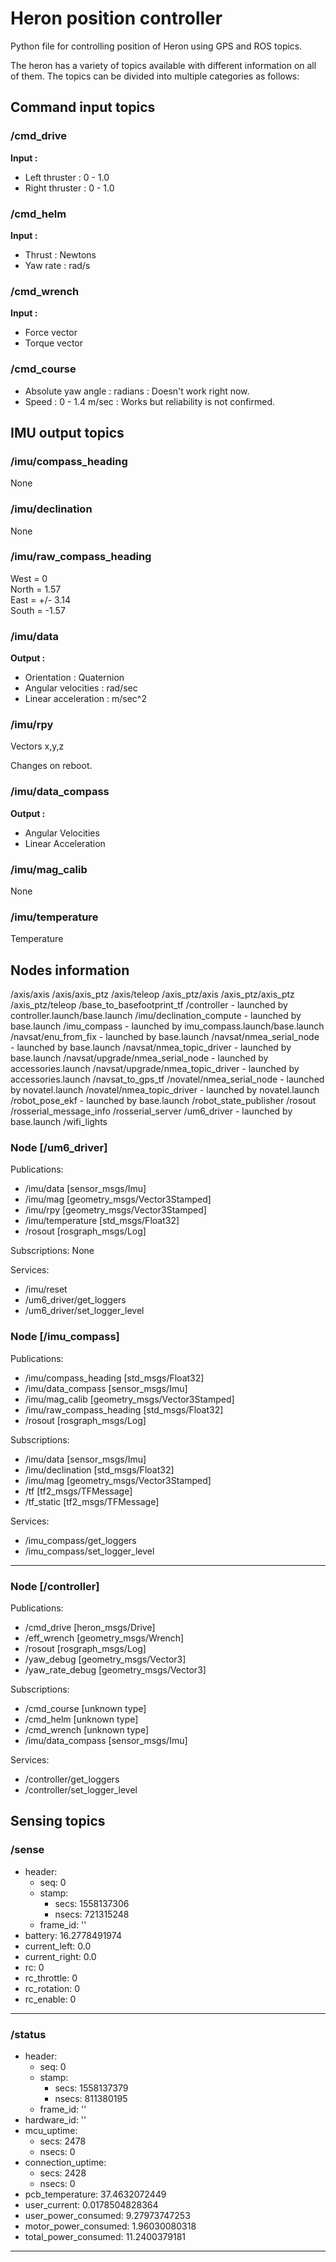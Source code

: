 Heron position controller
=========================
Python file for controlling position of Heron using GPS and ROS topics.


The heron has a variety of topics available with different information on all of them. 
The topics can be divided into multiple categories as follows:


Command input topics
------


### /cmd_drive
**Input :**
- Left thruster : 0 - 1.0
- Right thruster : 0 - 1.0

### /cmd_helm
**Input :**
- Thrust : Newtons
- Yaw rate : rad/s


### /cmd_wrench
**Input :**
- Force vector
- Torque vector

### /cmd_course
- Absolute yaw angle : radians : Doesn't work right now.
- Speed : 0 - 1.4 m/sec : Works but reliability is not confirmed.



IMU output topics
------

### /imu/compass_heading
None

### /imu/declination
None

### /imu/raw_compass_heading
West = 0  
North = 1.57  
East = +/- 3.14  
South = -1.57

### /imu/data
**Output :**
- Orientation : Quaternion
- Angular velocities : rad/sec
- Linear acceleration : m/sec^2

### /imu/rpy
Vectors x,y,z

Changes on reboot.

### /imu/data_compass
**Output :**
- Angular Velocities
- Linear Acceleration
      
### /imu/mag_calib
None            

### /imu/temperature
Temperature



Nodes information    
--------------------------------------------------------------------------------

/axis/axis
/axis/axis_ptz
/axis/teleop
/axis_ptz/axis
/axis_ptz/axis_ptz
/axis_ptz/teleop
/base_to_basefootprint_tf
/controller - launched by controller.launch/base.launch
/imu/declination_compute - launched by base.launch
/imu_compass - launched by imu_compass.launch/base.launch
/navsat/enu_from_fix - launched by base.launch
/navsat/nmea_serial_node - launched by base.launch
/navsat/nmea_topic_driver - launched by base.launch
/navsat/upgrade/nmea_serial_node - launched by accessories.launch
/navsat/upgrade/nmea_topic_driver - launched by accessories.launch
/navsat_to_gps_tf
/novatel/nmea_serial_node - launched by novatel.launch
/novatel/nmea_topic_driver - launched by novatel.launch
/robot_pose_ekf - launched by base.launch
/robot_state_publisher
/rosout
/rosserial_message_info
/rosserial_server
/um6_driver - launched by base.launch
/wifi_lights


 
### Node [/um6_driver]

Publications: 
 * /imu/data [sensor_msgs/Imu]
 * /imu/mag [geometry_msgs/Vector3Stamped]
 * /imu/rpy [geometry_msgs/Vector3Stamped]
 * /imu/temperature [std_msgs/Float32]
 * /rosout [rosgraph_msgs/Log]

Subscriptions: None

Services: 
 * /imu/reset
 * /um6_driver/get_loggers
 * /um6_driver/set_logger_level


<!--
contacting node http://cpr-m300-0017:44418/ ...
Pid: 933
Connections:
 * topic: /rosout
    * to: /rosout
    * direction: outbound
    * transport: TCPROS
 * topic: /imu/data
    * to: /imu_compass
    * direction: outbound
    * transport: TCPROS
 * topic: /imu/mag
    * to: /imu_compass
    * direction: outbound
    * transport: TCPROS
    
-->


### Node [/imu_compass]  
Publications: 
 * /imu/compass_heading [std_msgs/Float32]
 * /imu/data_compass [sensor_msgs/Imu]
 * /imu/mag_calib [geometry_msgs/Vector3Stamped]
 * /imu/raw_compass_heading [std_msgs/Float32]
 * /rosout [rosgraph_msgs/Log]

Subscriptions: 
 * /imu/data [sensor_msgs/Imu]
 * /imu/declination [std_msgs/Float32]
 * /imu/mag [geometry_msgs/Vector3Stamped]
 * /tf [tf2_msgs/TFMessage]
 * /tf_static [tf2_msgs/TFMessage]

Services: 
 * /imu_compass/get_loggers
 * /imu_compass/set_logger_level

<!--
contacting node http://cpr-m300-0017:43057/ ...
Pid: 938
Connections:
 * topic: /rosout
    * to: /rosout
    * direction: outbound
    * transport: TCPROS
 * topic: /imu/data_compass
    * to: /robot_pose_ekf
    * direction: outbound
    * transport: TCPROS
 * topic: /imu/data_compass
    * to: /controller
    * direction: outbound
    * transport: TCPROS
 * topic: /tf
    * to: /base_to_basefootprint_tf (http://cpr-m300-0017:45542/)
    * direction: inbound
    * transport: TCPROS
 * topic: /tf
    * to: /robot_state_publisher (http://cpr-m300-0017:39396/)
    * direction: inbound
    * transport: TCPROS
 * topic: /tf
    * to: /navsat_to_gps_tf (http://cpr-m300-0017:34737/)
    * direction: inbound
    * transport: TCPROS
 * topic: /tf
    * to: /robot_pose_ekf (http://cpr-m300-0017:45073/)
    * direction: inbound
    * transport: TCPROS
 * topic: /tf_static
    * to: /robot_state_publisher (http://cpr-m300-0017:39396/)
    * direction: inbound
    * transport: TCPROS
 * topic: /imu/data
    * to: /um6_driver (http://cpr-m300-0017:44418/)
    * direction: inbound
    * transport: TCPROS
 * topic: /imu/mag
    * to: /um6_driver (http://cpr-m300-0017:44418/)
    * direction: inbound
    * transport: TCPROS
 * topic: /imu/declination
    * to: /imu/declination_compute (http://cpr-m300-0017:46714/)
    * direction: inbound
    * transport: TCPROS

-->

--------------------------------------------------------------------------------
### Node [/controller]

Publications: 
 * /cmd_drive [heron_msgs/Drive]
 * /eff_wrench [geometry_msgs/Wrench]
 * /rosout [rosgraph_msgs/Log]
 * /yaw_debug [geometry_msgs/Vector3]
 * /yaw_rate_debug [geometry_msgs/Vector3]

Subscriptions: 
 * /cmd_course [unknown type]
 * /cmd_helm [unknown type]
 * /cmd_wrench [unknown type]
 * /imu/data_compass [sensor_msgs/Imu]

Services: 
 * /controller/get_loggers
 * /controller/set_logger_level

<!--
contacting node http://cpr-m300-0017:39290/ ...
Pid: 1000
Connections:
 * topic: /rosout
    * to: /rosout
    * direction: outbound
    * transport: TCPROS
 * topic: /cmd_drive
    * to: /rosserial_server
    * direction: outbound
    * transport: TCPROS
 * topic: /imu/data_compass
    * to: /imu_compass (http://cpr-m300-0017:43057/)
    * direction: inbound
    * transport: TCPROS
-->

Sensing topics
---

### /sense

* header: 
  * seq: 0
  * stamp: 
    * secs: 1558137306
    * nsecs: 721315248
  * frame_id: ''
* battery: 16.2778491974
* current_left: 0.0
* current_right: 0.0
* rc: 0
* rc_throttle: 0
* rc_rotation: 0
* rc_enable: 0
---

### /status

* header: 
  * seq: 0
  * stamp: 
    * secs: 1558137379
    * nsecs: 811380195
  * frame_id: ''
* hardware_id: ''  
* mcu_uptime:   
  * secs: 2478
  * nsecs:         0
* connection_uptime: 
  * secs: 2428
  * nsecs:         0
* pcb_temperature: 37.4632072449
* user_current: 0.0178504828364
* user_power_consumed: 9.27973747253
* motor_power_consumed: 1.96030080318
* total_power_consumed: 11.2400379181
---
<!--
/axis/axis_ptz/parameter_descriptions
/axis/axis_ptz/parameter_updates
/axis/camera_info
/axis/cmd
/axis/image_raw/compressed
/axis/mirror
/axis/state
/axis_ptz/axis_ptz/parameter_descriptions
/axis_ptz/axis_ptz/parameter_updates
/axis_ptz/camera_info
/axis_ptz/cmd
/axis_ptz/image_raw/compressed
/axis_ptz/mirror
/axis_ptz/state
/cmd_course
/cmd_drive
/cmd_helm
/cmd_wrench
/disable_lights

/eff_wrench
    Type: geometry_msgs/Wrench

    Publishers: 
    * /controller (http://cpr-m300-0017:39657/)

    Subscribers: None

/has_wifi
/imu/compass_heading

---
data: nan

___
/imu/data

---
header: 
  seq: 16392
  stamp: 
    secs: 1558135784
    nsecs: 266663730
  frame_id: "imu_link"
orientation: 
  x: -0.891600608
  y: -0.44982862
  z: -0.036254844
  w: -0.0371276458
orientation_covariance: [0.125362828373909, -0.061878979206085205, -0.004873218480497599, -0.06187904253602028, 0.033632367849349976, 0.002453948836773634, -0.004873218480497599, 0.002453948836773634, 0.0026679513975977898]
angular_velocity: 
  x: 0.00639159119768
  y: 0.00639159119768
  z: 0.00106526519961
angular_velocity_covariance: [2.5e-05, 0.0, 0.0, 0.0, 2.5e-05, 0.0, 0.0, 0.0, 2.5e-05]
linear_acceleration: 
  x: 0.04850253
  y: 1.12813292
  z: -10.04541288
linear_acceleration_covariance: [0.0036, 0.0, 0.0, 0.0, 0.0036, 0.0, 0.0, 0.0, 0.0036]


/imu/data_compass

^Cheader: 
  seq: 27657
  stamp: 
    secs: 1558136353
    nsecs: 164558407
  frame_id: "imu_link"
orientation: 
  x: nan
  y: nan
  z: nan
  w: nan
orientation_covariance: [0.1328904628753662, 0.041348427534103394, -0.006661889608949423, 0.04134823754429817, 0.015576616860926151, -0.0021118316799402237, -0.006661814637482166, -0.002111810492351651, 0.0028081804048269987]
angular_velocity: 
  x: 0.00213053039923
  y: 0.00639159119768
  z: 0.00213053039923
angular_velocity_covariance: [2.5e-05, 0.0, 0.0, 0.0, 2.5e-05, 0.0, 0.0, 0.0, 2.5e-05]
linear_acceleration: 
  x: -0.08802311
  y: 1.11915097
  z: -10.00768869
linear_acceleration_covariance: [0.0036, 0.0, 0.0, 0.0, 0.0036, 0.0, 0.0, 0.0, 0.0036]
---



/imu/declination = None
/imu/mag

---
header: 
  seq: 33068
  stamp: 
    secs: 1558136626
    nsecs: 156127189
  frame_id: "imu_link"
vector: 
  x: 0.113830648
  y: 0.669250968
  z: 1.132813312
---

/imu/mag_calib



/imu/raw_compass_heading

data: 2.69622063637 = Changes on reset maybe? 


/imu/rpy

header: 
  seq: 4002
  stamp: 
    secs: 1558136167
    nsecs: 368932864
  frame_id: "imu_link"
vector: 
  x: 0.094339576945
  y: -3.11761622266
  z: 2.76786949838

Integrates on Z and drifts a lot.


/imu/temperature

---
data: 18.7321224213
---

/joint_states
/joy
/lights
/motor_enable
/navsat/enu

---
header: 
  seq: 12583
  stamp: 
    secs: 1558137476
    nsecs: 720462865
  frame_id: "map"
child_frame_id: "navsat"
pose: 
  pose: 
    position: 
      x: nan
      y: nan
      z: 0.0
    orientation: 
      x: 0.0
      y: 0.0
      z: 0.0
      w: 1.0
  covariance: [0.039605, 0.0, 0.0, 0.0, 0.0, 0.0, 0.0, 0.039605, 0.0, 0.0, 0.0, 0.0, 0.0, 0.0, 0.15842, 0.0, 0.0, 0.0, 0.0, 0.0, 0.0, 1000000.0, 0.0, 0.0, 0.0, 0.0, 0.0, 0.0, 1000000.0, 0.0, 0.0, 0.0, 0.0, 0.0, 0.0, 1000000.0]
twist: 
  twist: 
    linear: 
      x: 0.0
      y: 0.0
      z: 0.0
    angular: 
      x: 0.0
      y: 0.0
      z: 0.0
  covariance: [0.0, 0.0, 0.0, 0.0, 0.0, 0.0, 0.0, 0.0, 0.0, 0.0, 0.0, 0.0, 0.0, 0.0, 0.0, 0.0, 0.0, 0.0, 0.0, 0.0, 0.0, 0.0, 0.0, 0.0, 0.0, 0.0, 0.0, 0.0, 0.0, 0.0, 0.0, 0.0, 0.0, 0.0, 0.0, 0.0]
---
^Ca

/navsat/enu_datum = Nothing
/navsat/fix

---
header: 
  seq: 12920
  stamp: 
    secs: 1558137543
    nsecs: 913934989
  frame_id: "navsat"
status: 
  status: 0
  service: 1
latitude: 39.9411411667
longitude: -75.1995515
altitude: -19.2
position_covariance: [1.0, 0.0, 0.0, 0.0, 1.0, 0.0, 0.0, 0.0, 4.0]
position_covariance_type: 1
---

/navsat/nmea_sentence

---
header: 
  seq: 117417
  stamp: 
    secs: 1558137571
    nsecs: 922666795
  frame_id: "navsat"
sentence: "$GPGSA,A,3,19,29,06,05,09,25,12,23,02,,,,1.93,1.08,1.60*09"
---
/navsat/nmea_sentence_out = Nothing
/navsat/time_reference = 
---
header: 
  seq: 65
  stamp: 
    secs: 1558137638
    nsecs: 528586921
  frame_id: "navsat"
time_ref: 
  secs: 1558223507
  nsecs:         0
source: "navsat"
---
/navsat/upgrade/fix
/navsat/upgrade/nmea_sentence
/navsat/upgrade/time_reference
/navsat/upgrade/vel
/navsat/vel
---
header: 
  seq: 124
  stamp: 
    secs: 1558137731
    nsecs: 519574429
  frame_id: "navsat"
twist: 
  linear: 
    x: -0.00471782912576
    y: 0.0173764817844
    z: 0.0
  angular: 
    x: 0.0
    y: 0.0
    z: 0.0
---
/novatel/fix = Box gps coordinates
/novatel/nmea_sentence
/novatel/nmea_sentence_out
/novatel/time_reference
/novatel/vel
/reverse_time_ms
/robot_pose_ekf/odom = Doesn't publish anything.
/rosout
/rosout_agg




/tf
/tf_static
/yaw_debug = Nothing
/yaw_rate_debug = Nothing

When facing west. Reset on east. 
Reboot facing west. Facing west when data collected.
Reset on North facing = Reset the mag_ref only. Facing west when data is collected.
Another reset facing west. EKF and Mag reset. Facing west when collecting data.

compass heading - None

Declination - None

raw_compass_heading - 2.696 = Did not change on reboot. No change after reset.



data 
- orientation: 
  x: 0.649901648
  y: 0.7592368581
  z: 0.0337035772
  w: 0.0086944487

After reboot
orientation: 
  x: -0.845610667
  y: -0.5324762366
  z: -0.0220550301
  w: -0.0302795086

After reset
orientation: 
  x: -0.8875051534
  y: 0.4593287319
  z: 0.0154083087
  w: -0.0334685921

Next reset
orientation: 
  x: 0.7179801884
  y: -0.6949852179
  z: -0.027191133
  w: 0.0280303655


mag  - --- Did not change after reboot == Did not chnage on 1st reset
header: 
  seq: 40059
  stamp: 
    secs: 1558136978
    nsecs: 922496618
  frame_id: "imu_link"
vector: 
  x: 0.094909736
  y: 0.685730472
  z: 1.141053064
---
rpy 
header: 
  seq: 4134
  stamp: 
    secs: 1558137003
    nsecs: 848358848
  frame_id: "imu_link"
vector: 
  x: 0.0630847984043
  y: -3.11148031522
  z: -1.49754491045
---
After reboot 
header: 
  seq: 463
  stamp: 
    secs: 1558139014
    nsecs: 858868184
  frame_id: "imu_link"
vector: 
  x: 0.0768905901524
  y: 3.13794141607
  z: -2.13050211268
---

After reset
vector: 
  x: 0.0738226364306
  y: -3.1387084045
  z: 2.0808396118
---


data_compass
---
header: 
  seq: 41509
  stamp: 
    secs: 1558137052
    nsecs: 139383551
  frame_id: "imu_link"
orientation: 
  x: nan
  y: nan
  z: nan
  w: nan
orientation_covariance: [0.09091919660568237, -0.08947084844112396, -0.000500346184708178, -0.08947035670280457, 0.09297805279493332, 0.000506320153363049, -0.0005003443802706897, 0.00050632085185498, 0.0024756193161010742]
angular_velocity: 
  x: 0.0
  y: 0.00532632599807
  z: 0.00319579559884
angular_velocity_covariance: [2.5e-05, 0.0, 0.0, 0.0, 2.5e-05, 0.0, 0.0, 0.0, 2.5e-05]
linear_acceleration: 
  x: 0.06826282
  y: 0.61795816
  z: -10.08493346
linear_acceleration_covariance: [0.0036, 0.0, 0.0, 0.0, 0.0036, 0.0, 0.0, 0.0, 0.0036]
---

After reboot = Did not change from here after reset.
---
^Cheader: 
  seq: 6735
  stamp: 
    secs: 1558139080
    nsecs: 758927193
  frame_id: "imu_link"
orientation: 
  x: 0.145237189289
  y: 0.988738318275
  z: 0.0347948326658
  w: 0.00959252006023
orientation_covariance: [0.14575108885765076, -0.0790482610464096, -0.006011854857206345, -0.0790485367178917, 0.04609111323952675, 0.0033170990645885468, -0.006011842284351587, 0.0033170897513628006, 0.00272876163944602]
angular_velocity: 
  x: -0.00106526519961
  y: 0.0
  z: -0.0
angular_velocity_covariance: [2.5e-05, 0.0, 0.0, 0.0, 2.5e-05, 0.0, 0.0, 0.0, 2.5e-05]
linear_acceleration: 
  x: -0.04850253
  y: 0.65747874
  z: -10.08493346
linear_acceleration_covariance: [0.0036, 0.0, 0.0, 0.0, 0.0036, 0.0, 0.0, 0.0, 0.0036]
---

mag_calib = Did not change after reboot = No change on reset

---
^Cheader: 
  seq: 43098
  stamp: 
    secs: 1558137132
    nsecs: 273177879
  frame_id: "imu_link"
vector: 
  x: 0.173491309786
  y: 0.22785136711
  z: 0.958115086999
---

-->
